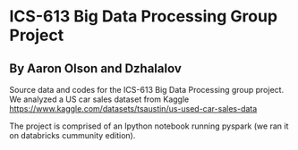 # ICS-613 Big Data Processing Group Project
## By Aaron Olson and Dzhalalov
Source data and codes for the ICS-613 Big Data Processing group project.
We analyzed a US car sales dataset from Kaggle https://www.kaggle.com/datasets/tsaustin/us-used-car-sales-data

The project is comprised of an Ipython notebook running pyspark (we ran it on databricks cummunity edition).
